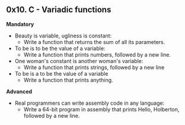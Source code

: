 ## 0x10. C - Variadic functions

**Mandatory**

- Beauty is variable, ugliness is constant:
  - Write a function that returns the sum of all its parameters.
- To be is to be the value of a variable:
  - Write a function that prints numbers, followed by a new line.
- One woman's constant is another woman's variable:
  - Write a function that prints strings, followed by a new line
- To be is a to be the value of a variable
  - Write a function that prints anything.

**Advanced**

- Real programmers can write assembly code in any language:
  - Write a 64-bit program in assembly that prints Hello, Holberton, followed by a new line.